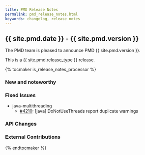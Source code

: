 ```yaml
---
title: PMD Release Notes
permalink: pmd_release_notes.html
keywords: changelog, release notes
---
```


## {{ site.pmd.date }} - {{ site.pmd.version }}

The PMD team is pleased to announce PMD {{ site.pmd.version }}.

This is a {{ site.pmd.release_type }} release.

{% tocmaker is_release_notes_processor %}

### New and noteworthy

### Fixed Issues
* java-multithreading
    * [#4210](https://github.com/pmd/pmd/issues/4210): \[java] DoNotUseThreads report duplicate warnings

### API Changes

### External Contributions

{% endtocmaker %}

